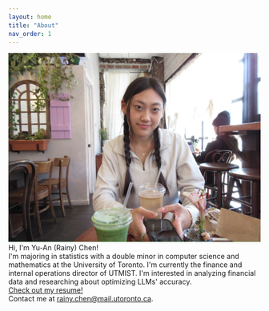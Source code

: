 ```yaml
---
layout: home
title: "About"
nav_order: 1
---
```

![My photo](assests/images/profile.jpg)
Hi, I'm Yu-An (Rainy) Chen!  
I'm majoring in statistics with a double minor in computer science and mathematics at the University of Toronto. I'm currently the finance and internal operations director of UTMIST. I'm interested in analyzing financial data and researching about optimizing LLMs' accuracy.  
[Check out my resume!](/assests/resume.pdf)  
Contact me at rainy.chen@mail.utoronto.ca. 
